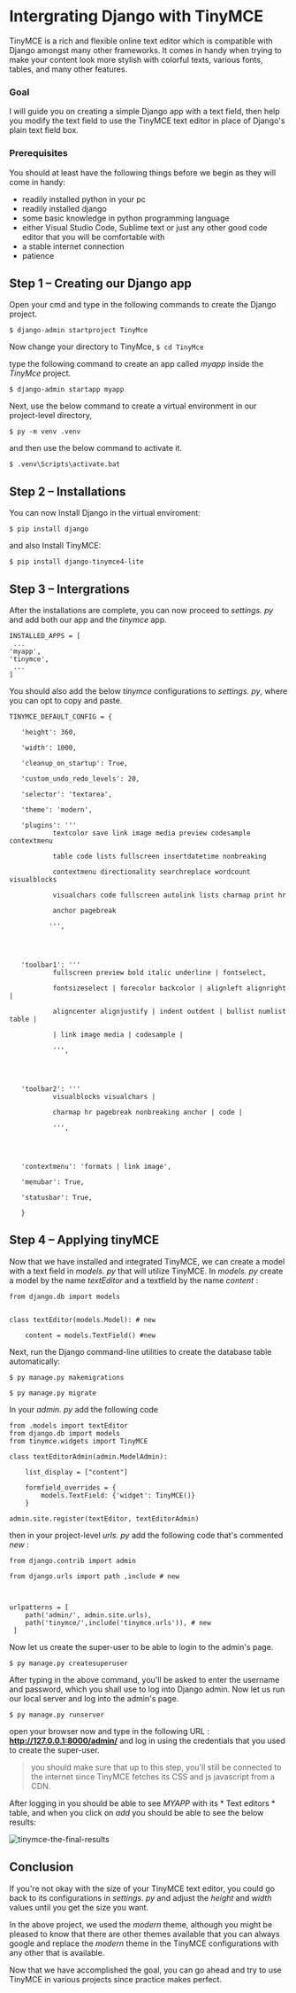﻿

# Intergrating Django with TinyMCE

TinyMCE is a rich and flexible online text editor which is compatible with Django amongst many other frameworks. It comes in handy when trying to make your content look more stylish with colorful texts, various fonts, tables, and many other features.   

### Goal
I will guide you on creating a simple Django app with a text field, then help you modify the text field to use the TinyMCE text editor in place of Django's plain text field box. 

### Prerequisites
You should at least have the following things before we begin as they will come in handy:
 - readily installed python in your pc
 - readily installed django
 - some basic knowledge in python programming language
 - either Visual Studio Code, Sublime text or just any other good code editor that you will be comfortable with 
 - a stable internet connection
 - patience

## Step 1 – Creating our  Django app
Open your cmd and type in the following commands to create the Django project.

    $ django-admin startproject TinyMce

Now change your directory to TinyMce,
      `$ cd TinyMce `
      
type the following command to create an app called *myapp* inside the *TinyMce* project.

    $ django-admin startapp myapp
    
Next, use the below command to create a virtual environment in our project-level directory,

    $ py -m venv .venv
    
and then use the below command to activate it.    

    $ .venv\Scripts\activate.bat

## Step 2 – Installations
You can now Install Django in the virtual enviroment:

    $ pip install django

and also Install TinyMCE:

    $ pip install django-tinymce4-lite

## Step 3 – Intergrations
After the installations are complete, you can now proceed
to *settings. py*  and add both our app and the *tinymce* app.


    INSTALLED_APPS = [
     ...
    'myapp',
    'tinymce',
     ... 
    ]

You should also add the below *tinymce*  configurations to *settings. py*, where you can opt to copy and paste.

    TINYMCE_DEFAULT_CONFIG = {

       'height': 360,

       'width': 1000,

       'cleanup_on_startup': True,

       'custom_undo_redo_levels': 20,

       'selector': 'textarea',

       'theme': 'modern',

       'plugins': '''
               textcolor save link image media preview codesample contextmenu

               table code lists fullscreen insertdatetime nonbreaking

               contextmenu directionality searchreplace wordcount visualblocks

               visualchars code fullscreen autolink lists charmap print hr

               anchor pagebreak

              ''',




       'toolbar1': '''
               fullscreen preview bold italic underline | fontselect,

               fontsizeselect | forecolor backcolor | alignleft alignright |

               aligncenter alignjustify | indent outdent | bullist numlist table |

               | link image media | codesample |

               ''',




       'toolbar2': '''
               visualblocks visualchars |

               charmap hr pagebreak nonbreaking anchor | code |

               ''',




       'contextmenu': 'formats | link image',

       'menubar': True,

       'statusbar': True,

       }


## Step 4 – Applying tinyMCE
Now that we have installed and integrated TinyMCE, we can create a model with a text field in *models. py* that will utilize TinyMCE.
In *models. py* create a model by the name *textEditor* and a textfield by the name *content* :
   

    from django.db import models
    

    class textEditor(models.Model): # new

        content = models.TextField() #new

Next, run the Django command-line utilities to create the database table automatically:

    $ py manage.py makemigrations

    $ py manage.py migrate

In your *admin. py* add the following code 

    from .models import textEditor
    from django.db import models
    from tinymce.widgets import TinyMCE

    class textEditorAdmin(admin.ModelAdmin):

        list_display = ["content"]
    
        formfield_overrides = {
            models.TextField: {'widget': TinyMCE()}
        }

    admin.site.register(textEditor, textEditorAdmin)

then in your project-level  *urls. py* add the following code that's commented *new* :

    from django.contrib import admin

    from django.urls import path ,include # new

  

    urlpatterns = [
        path('admin/', admin.site.urls),
        path('tinymce/',include('tinymce.urls')), # new
     ]

Now let us create the super-user to be able to login to the admin's page.

    $ py manage.py createsuperuser
    
After typing in the above command, you'll be asked to enter the username and password, which you shall use to log into Django admin.
Now let us run our local server and log into the admin's page. 

    $ py manage.py runserver

open your browser now and type in the following URL :
**http://127.0.0.1:8000/admin/** and log in using the credentials that you used to create the super-user.

> you should make sure that up to this step, you'll still be connected to the internet since TinyMCE fetches its CSS and js javascript from a CDN.

After logging in you should be able to see *MYAPP* with its * Text editors * table, and when you click on *add* you should be able to see the below results:

![tinymce-the-final-results](/engineering-education/integrating-django-with-tinymce/tinymce-the-final-results.jpg)

## Conclusion
If you're not okay with the size of your TinyMCE text editor, you could go back to its configurations in *settings. py* and adjust the *height* and *width* values until you get the size you want.

In the above project, we used the *modern* theme, although you might be pleased to know that there are other themes available that you can always google and replace the *modern* theme in the TinyMCE configurations with any other that is available.

Now that we have accomplished the goal, you can go ahead and try to use TinyMCE in various projects since practice makes perfect.

